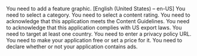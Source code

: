 You need to add a feature graphic. [English (United States) – en-US]
You need to select a category.
You need to select a content rating.
You need to acknowledge that this application meets the Content Guidelines.
You need to acknowledge that this application complies with US export laws.
You need to target at least one country.
You need to enter a privacy policy URL.
You need to make your application free or set a price for it.
You need to declare whether or not your application contains ads.